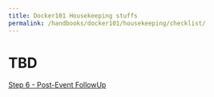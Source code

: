```yaml
---
title: Docker101 Housekeeping stuffs
permalink: /handbooks/docker101/housekeeping/checklist/
---
```


# TBD


[Step 6 - Post-Event FollowUp](../postevent/)
